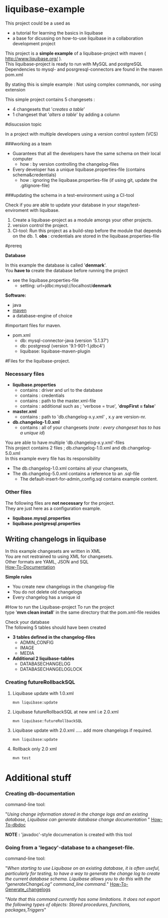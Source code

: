 # liquibase-example
This project could be a used as

  - a tutorial for learning the basics in liquibase
  - a base for dicussing on how-to-use liquibase in a collaboration development project
  
This project is a **simple example** of a liquibase-project with maven ( http://www.liquibase.org/ ).<br>
This liquibase-project is ready to run with MySQL and postgreSQL<br>
Dependencies to mysql- and posrgresql-connectors are found in the maven pom.xml

By stating this is simple example : Not using complex commands, nor using extension

This simple project contains 5 changesets :

  - 4 changesets that '*creates a table*' 
  - 1 changeset that '*alters a table*' by adding a column

#disucssion topic

In a project with multiple developers using a version control system (VCS)<br>

###working as a team
  - Guarantees that all the developers have the same schema on their local computer
    - how : by version controlling the changelog-files
  - Every developer has a unique liquibase.properties-file (contains schema&credentials)
    - how : ignoring the liquibase.properties-file (if  using git, update the .gitignore-file)

###updating the schema in a test-environment using a CI-tool

Check if you are able to update your database in your stage/test-enviroment with liquibase.

  1. Create a liquibase-project as a module amongs your other projects.
  1. version control the project.
  1. CI-tool: Run this project as a build-step before the module that depends on the db.
    1. **obs** : credentials are stored in the liquibase.properties-file

#prereq

**Database**

In this example the database is called '**denmark**'.<br>
You **have to** create the database before running the project<br>

  - see the liquibase.properties-file
    - setting: url=jdbc:mysql://localhost/**denmark**
    
**Software:**

  - java
  - [maven](https://maven.apache.org/) 
  - a database-engine of choice 
  
#important files for maven.

  - pom.xml
    - db: mysql-connector-java (version  '5.1.37')
    - db: postgresql (version '9.1-901-1.jdbc4')
    - liquibase: liquibase-maven-plugin 

#Files for the liquibase-project.

### Necessary files

  - **liquibase.properties**
    - contains : driver and url to the database
    - contains : credentials
    - contains : path to the master.xml-file
    - contains : additional such as ;  'verbose = true', '**dropFirst = false**'
  - **master.xml**
    - contains : path to 'db.changelog-x.y.xml' , x.y are version-nr.
  - **db.changelog-1.0.xml**
    - contains : all of your changesets (*note : every changeset has to has a unique id*)

You are able to have multiple 'db.changelog-x.y.xml'-files<br>
This project contains 2 files ; db.changelog-1.0.xml and db.changelog-5.0.xml <br>
In this example every file has its responsibility<br>
  - The db.changelog-1.0.xml contains all your changesets, 
  - The db.changelog-5.0.xml contains a reference to an .sql-file<br>
    - The default-insert-for-admin_config.sql contains example content.

### Other files

The following files are **not necessary** for the project.<br>
They are just here as a configuration example.

  - **liquibase.mysql.properties**
  - **liquibase.postgresql.properties**

## Writing changelogs in liquibase

In this example changesets are written in XML<br>
You are not restrained to using XML for changesets.<br>
Other formats are YAML, JSON and SQL<br>
[How-To-Documentation](http://www.liquibase.org/documentation/index.html) 

**Simple rules**

  - You create new changelogs in the changelog-file
  - You do not delete old changelogs
  - Every changelog has a unique id

#How to run the Liquibase-project
To run the project<br>
type '**mvn  clean install**' in the same directory that the pom.xml-file resides

Check your database <br>
The following 5 tables should have been created<br>

  - **3 tables defined in the changelog-files**
    - ADMIN_CONFIG 
    - IMAGE
    - MEDIA
  - **Additional 2 liquibase-tables**
    - DATABASECHANGELOG
    - DATABASECHANGELOGLOCK

### Creating futureRollbackSQL

1. Liquibase update with 1.0.xml

   `mvn liquibase:update`
2. Liquibase futureRollbackSQL at new xml i.e 2.0.xml

   `mvn liquibase:futureRollbackSQL`
3. Liquibase update with 2.0.xml ..... add more changelogs if required.

   `mvn liquibase:update`
4. Rollback only 2.0 xml

   `mvn test`

# Additional stuff
### Creating db-documentation

command-line tool:

"*Using change information stored in the change logs and an existing database, Liquibase can generate database change documentation* "
[How-To-dbdoc](http://www.liquibase.org/documentation/dbdoc.html)


**NOTE :** 'javadoc'-style documenation is created with this tool

### Going from a 'legacy'-database to a changeset-file.

command-line tool:

"*When starting to use Liquibase on an existing database, it is often useful, particularly for testing, to have a way to generate the change log to create the current database schema. Liquibase allows you to do this with the “generateChangeLog” command_line command.*"
[How-To-Generate_changelogs](http://www.liquibase.org/documentation/generating_changelogs.html)

"*Note that this command currently has some limitations. It does not export the following types of objects:
Stored procedures, functions, packages,Triggers*"
